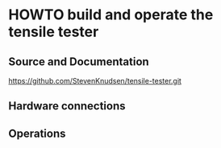 # HOWTO build and operate the tensile tester

## Source and Documentation
https://github.com/StevenKnudsen/tensile-tester.git

## Hardware connections


## Operations



